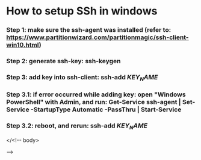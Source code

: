 <!-- <!DOCTYPE html>
<html>
<head>
	<title>How to setup SSh in windows</title>
</head>
<body>

<h2>Step by step to setup SSh in windows</h2> -->

# How to setup SSh in windows

### Step 1: make sure the ssh-agent was installed (refer to: https://www.partitionwizard.com/partitionmagic/ssh-client-win10.html)


### Step 2: generate ssh-key: ssh-keygen


### Step 3: add key into ssh-client: ssh-add $KEY_NAME$


### Step 3.1: if error occurred while adding key: open "Windows PowerShell" with Admin, and run: Get-Service ssh-agent | Set-Service -StartupType Automatic -PassThru | Start-Service


### Step 3.2: reboot, and rerun: ssh-add $KEY_NAME$

</<!-- body>
</html>

<link rel="stylesheet" href="http://example.com/css/main.css"> -->